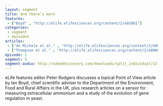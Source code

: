 ```yaml
---
layout: segment
title: And there’s more
features:
 - ["Boyd" , "http://elife.elifesciences.org/content/2/e01061"]
categories:
 - segment
 - episode2
articles:
 - ["de Michele et al." , "http://elife.elifesciences.org/content/2/e00800"]
 - ["Thompson et al." , "http://elife.elifesciences.org/content/2/e00603"]
episode: 2
segment: 5
segment-audio: http://nakeddiscovery.com/downloads/split_individual/13.07.16/eLife_Podcast_13.07_1001055.mp3
---
```


eLife features editor Peter Rodgers discusses a topical Point of View article by Ian Boyd, chief scientific adviser to the Department of the Environment, Food and Rural Affairs in the UK, plus research articles on a sensor for measuring extracellular ammonium and a study of the evolution of gene regulation in yeast.